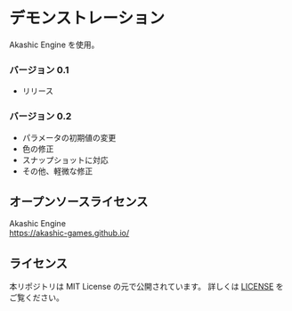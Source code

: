 # デモンストレーション
  Akashic Engine を使用。  
### バージョン 0.1  
  - リリース
### バージョン 0.2 
  - パラメータの初期値の変更
  - 色の修正
  - スナップショットに対応
  - その他、軽微な修正
## オープンソースライセンス
 Akashic Engine  
 https://akashic-games.github.io/  
## ライセンス
 本リポジトリは MIT License の元で公開されています。 詳しくは [LICENSE](/LICENSE) をご覧ください。